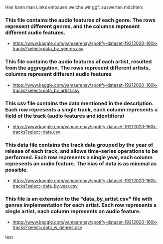 Hier kann man Links einbauen welche wir ggf. auswerten möchten:

### This file contains the audio features of each genre. The rows represent different genres, and the columns represent different audio features.

- https://www.kaggle.com/yamaerenay/spotify-dataset-19212020-160k-tracks?select=data_by_genres.csv

### This file contains the audio features of each artist, resulted from the aggregation. The rows represent different artists, columns represent different audio features

- https://www.kaggle.com/yamaerenay/spotify-dataset-19212020-160k-tracks?select=data_by_artist.csv

### This csv file contains the data mentioned in the description. Each row represents a single track, each column represents a field of the track (audio features and identifiers)

- https://www.kaggle.com/yamaerenay/spotify-dataset-19212020-160k-tracks?select=data.csv

### This data file contains the track data grouped by the year of release of each track, and allows time-series operations to be performed. Each row represents a single year, each column represents an audio feature. The bias of data is as minimal as possible.

- https://www.kaggle.com/yamaerenay/spotify-dataset-19212020-160k-tracks?select=data_by_year.csv

### This file is an extension to the "data_by_artist.csv" file with genres implementation for each artist. Each row represents a single artist, each column represents an audio feature.

- https://www.kaggle.com/yamaerenay/spotify-dataset-19212020-160k-tracks?select=data_w_genres.csv


test